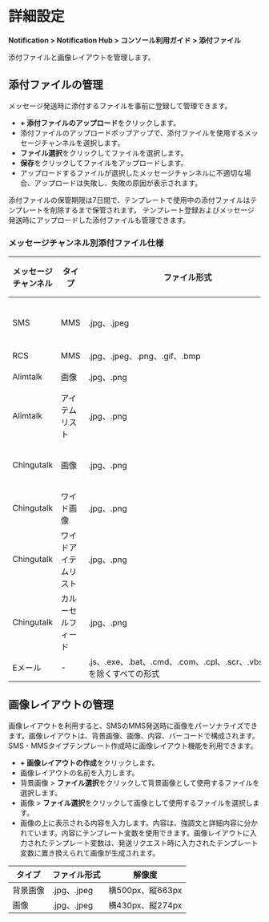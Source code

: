 <style>
.page__rnb .lst_rnb_item .rnb_item:first-of-type a {
    display: inline !important;
}
</style>
<h1>詳細設定</h1>

**Notification > Notification Hub > コンソール利用ガイド > 添付ファイル**

添付ファイルと画像レイアウトを管理します。

<span id="attachment-management"></span>

## 添付ファイルの管理

メッセージ発送時に添付するファイルを事前に登録して管理できます。

* **+ 添付ファイルのアップロード**をクリックします。
* 添付ファイルのアップロードポップアップで、添付ファイルを使用するメッセージチャンネルを選択します。
* **ファイル選択**をクリックしてファイルを選択します。
* **保存**をクリックしてファイルをアップロードします。
* アップロードするファイルが選択したメッセージチャンネルに不適切な場合、アップロードは失敗し、失敗の原因が表示されます。

添付ファイルの保管期限は7日間で、テンプレートで使用中の添付ファイルはテンプレートを削除するまで保管されます。
テンプレート登録およびメッセージ発送時にアップロードした添付ファイルも管理できます。


### メッセージチャンネル別添付ファイル仕様

| メッセージチャンネル | タイプ             | ファイル形式                                               | ファイル最大サイズ | 解像度                           | 比率                          |
| ----------- | ---------------- | ------------------------------------------------------- | ------------- | -------------------------------- | ----------------------------- |
| SMS         | MMS              | .jpg、.jpeg                                             | 300KB         | 横1000px、縦1000px以下    |                               |
| RCS         | MMS              | .jpg、.jpeg、.png、.gif、.bmp                           | 1MB           |                                  |                               |
| Alimtalk      | 画像           | .jpg、.png                                              | 500KB         | 横500px以上                  | (2:1)                         |
| Alimtalk      | アイテムリスト    | .jpg、.png                                              | 500KB         | 横108px以上                  | (1:1)                         |
| Chingutalk      | 画像           | .jpg、.png                                              | 5MB           | 横500px以上                  | (2:1)以上(3:4)以下         |
| Chingutalk      | ワイド画像    | .jpg、.png                                              | 5MB           | 横800px、縦600px           |                               |
| Chingutalk      | ワイドアイテムリスト | .jpg、.png                                          | 5MB           | 横400px以上800px以下、縦400px |                               |
| Chingutalk      | カルーセルフィード      | .jpg、.png                                              | 5MB           | 横500px以上                  | (2:1)以上(3:4)以下         |
| Eメール       | -                | .js、.exe、.bat、.cmd、.com、.cpl、.scr、.vbs、.wsrを除くすべての形式 | 30MB          |                                  |                               |

## 画像レイアウトの管理

画像レイアウトを利用すると、SMSのMMS発送時に画像をパーソナライズできます。画像レイアウトは、背景画像、画像、内容、バーコードで構成されます。SMS - MMSタイプテンプレート作成時に画像レイアウト機能を利用できます。

* **+ 画像レイアウトの作成**をクリックします。
* 画像レイアウトの名前を入力します。
* 背景画像 >  **ファイル選択**をクリックして背景画像として使用するファイルを選択します。
* 画像 > **ファイル選択**をクリックして画像として使用するファイルを選択します。
* 画像の上に表示される内容を入力します。内容は、強調文と詳細内容に分かれています。内容にテンプレート変数を使用できます。画像レイアウトに入力されたテンプレート変数は、発送リクエスト時に入力されたテンプレート変数に置き換えられて画像が生成されます。

| タイプ | ファイル形式 | 解像度 |
| - | - | - |
| 背景画像 | .jpg、.jpeg | 横500px、縦663px |
| 画像 | .jpg、.jpeg | 横430px、縦274px |

